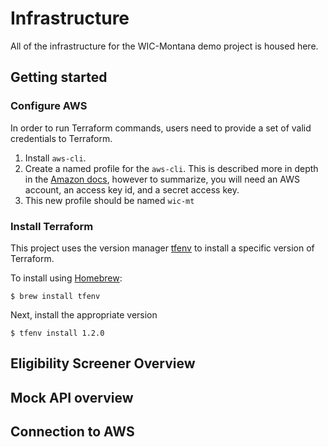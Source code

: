 # Infrastructure
All of the infrastructure for the WIC-Montana demo project is housed here.

## Getting started

### Configure AWS
In order to run Terraform commands, users need to provide a set of valid credentials to Terraform.
1. Install `aws-cli`.
2. Create a named profile for the `aws-cli`. This is described more in depth in the [Amazon docs](https://docs.aws.amazon.com/cli/latest/userguide/cli-configure-profiles.html), however to summarize, you will need an AWS account, an access key id, and a secret access key.
3. This new profile should be named `wic-mt`

### Install Terraform
This project uses the version manager [tfenv](https://formulae.brew.sh/formula/tfenv) to install a specific version of Terraform.

To install using [Homebrew](https://brew.sh/):

```
$ brew install tfenv
```

Next, install the appropriate version

```
$ tfenv install 1.2.0
```

## Eligibility Screener Overview

## Mock API overview

## Connection to AWS